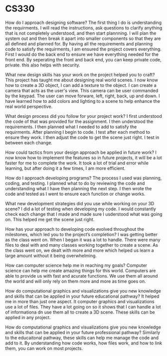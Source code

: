 # CS330
How do I approach designing software?
The first thing I do is understanding the requirments. I will read the instructions, ask questions to clarify anything that is not completely understood, and then start plannning. I will plan the system out and then break it apart into smaller components so that they are all defined and planned for. By having all the requirements and planning code to satisfy the requirments, I am ensured the project covers everything. First I would do the back end to ensure we have everything needed for the front end. By seperating the front and back end, you can keep private code, private. this also helps with security. 

What new design skills has your work on the project helped you to craft?
This project has taught me about designing real world scenes. I now know how to create a 3D object, I can add a texture to the object. I can create a camera that acts as the user's view. This camera can be user commanded by the keypad. The user can move forware, left, right, back, up and down. I have learned how to add colors and lighting to a scene to help enhance the real world perspective. 

What design process did you follow for your project work?
I first understood the code of that was provided for the assignment. I then understood the requirements. I then planned what I needed to add to satisfy the requirments. After planning I begin to code. I test after each method to ensure they work. I then adjust the code to get the scene just right. I test in between each change. 

How could tactics from your design approach be applied in future work?
I now know how to implement the features so in future projects, it will be a lot faster for me to complete the work. It took a lot of trial and error while learning, but after doing it a few times, I am more efficient.

How do I approach developing programs?
The process I used was planning, coding, and testing. I planned what to do by reviewing the code and understanding what I have then planning the next step. I then wrote the code and tested as I went to ensure each function or change works. 

What new development strategies did you use while working on your 3D scene?
I did a lot of testing when developing my code. I would constantly check each change that I made and made sure I usderstood what was going on. This helped me get the scene just right.

 
How has your approach to developing code evolved throughout the milestones, which led you to the project’s completion?
I was getting better as the class went on. When I began it was a lot to handle. There were many files to deal with and many classes working together to create a scene. As the class went on, we dealt with more and more which helped us learn a large amount without it being overwhelming. 

How can computer science help me in reaching my goals?
Computer science can help me create amazing things for this world. Computers are able to provide us with fast and acurate functions. We use them all around the world and will only rely on them more and more as time goes on.

How do computational graphics and visualizations give you new knowledge and skills that can be applied in your future educational pathway?
It helped me in more than just one aspect. It computer graphics and visualizations use a lot of files. They have a lot going on so it shows that I can handle a lot of informationa dn use them all to create a 3D scene. These skills can be applied in any project.

How do computational graphics and visualizations give you new knowledge and skills that can be applied in your future professional pathway?
Similarly to the educaitonal pathway, these skills can help me manage the code and add to it. By understanding how code works, how files work, and how to link them, you can work on most projects. 
